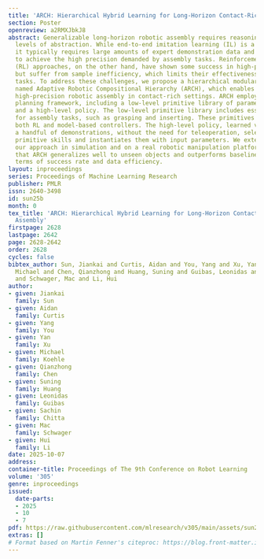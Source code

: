 ```yaml
---
title: 'ARCH: Hierarchical Hybrid Learning for Long-Horizon Contact-Rich Robotic Assembly'
section: Poster
openreview: a2RMXJbkJ8
abstract: Generalizable long-horizon robotic assembly requires reasoning at multiple
  levels of abstraction. While end-to-end imitation learning (IL) is a promising approach,
  it typically requires large amounts of expert demonstration data and often struggles
  to achieve the high precision demanded by assembly tasks. Reinforcement learning
  (RL) approaches, on the other hand, have shown some success in high-precision assembly,
  but suffer from sample inefficiency, which limits their effectiveness in long-horizon
  tasks. To address these challenges, we propose a hierarchical modular approach,
  named Adaptive Robotic Compositional Hierarchy (ARCH), which enables long-horizon,
  high-precision robotic assembly in contact-rich settings. ARCH employs a hierarchical
  planning framework, including a low-level primitive library of parameterized skills
  and a high-level policy. The low-level primitive library includes essential skills
  for assembly tasks, such as grasping and inserting. These primitives consist of
  both RL and model-based controllers. The high-level policy, learned via IL from
  a handful of demonstrations, without the need for teleoperation, selects the appropriate
  primitive skills and instantiates them with input parameters. We extensively evaluate
  our approach in simulation and on a real robotic manipulation platform. We show
  that ARCH generalizes well to unseen objects and outperforms baseline methods in
  terms of success rate and data efficiency.
layout: inproceedings
series: Proceedings of Machine Learning Research
publisher: PMLR
issn: 2640-3498
id: sun25b
month: 0
tex_title: 'ARCH: Hierarchical Hybrid Learning for Long-Horizon Contact-Rich Robotic
  Assembly'
firstpage: 2628
lastpage: 2642
page: 2628-2642
order: 2628
cycles: false
bibtex_author: Sun, Jiankai and Curtis, Aidan and You, Yang and Xu, Yan and Koehle,
  Michael and Chen, Qianzhong and Huang, Suning and Guibas, Leonidas and Chitta, Sachin
  and Schwager, Mac and Li, Hui
author:
- given: Jiankai
  family: Sun
- given: Aidan
  family: Curtis
- given: Yang
  family: You
- given: Yan
  family: Xu
- given: Michael
  family: Koehle
- given: Qianzhong
  family: Chen
- given: Suning
  family: Huang
- given: Leonidas
  family: Guibas
- given: Sachin
  family: Chitta
- given: Mac
  family: Schwager
- given: Hui
  family: Li
date: 2025-10-07
address:
container-title: Proceedings of The 9th Conference on Robot Learning
volume: '305'
genre: inproceedings
issued:
  date-parts:
  - 2025
  - 10
  - 7
pdf: https://raw.githubusercontent.com/mlresearch/v305/main/assets/sun25b/sun25b.pdf
extras: []
# Format based on Martin Fenner's citeproc: https://blog.front-matter.io/posts/citeproc-yaml-for-bibliographies/
---
```

